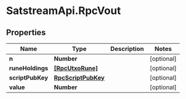 # SatstreamApi.RpcVout

## Properties
Name | Type | Description | Notes
------------ | ------------- | ------------- | -------------
**n** | **Number** |  | [optional] 
**runeHoldings** | [**[RpcUtxoRune]**](RpcUtxoRune.md) |  | [optional] 
**scriptPubKey** | [**RpcScriptPubKey**](RpcScriptPubKey.md) |  | [optional] 
**value** | **Number** |  | [optional] 


